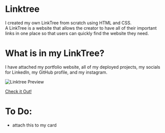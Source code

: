 # Linktree
I created my own LinkTree from scratch using HTML and CSS. <br>
A LinkTree is a website that allows the creator to have all of their important links in one place so that users can quickly find the website they need.

# What is in my LinkTree?
I have attached my portfolio website, all of my deployed projects, my socials for LinkedIn, my GitHub profile, and my instagram.

![Linktree Preview](https://media.discordapp.net/attachments/812752321867153409/1192355893157826601/image.png?ex=65a8c6f5&is=659651f5&hm=5b5b5d55dd0e7c387d42d6b8ef1bdc607eb479bdb8b4c097bdfdf5b11bada8d3&=&format=webp&quality=lossless)

[Check it Out!](https://linktree-hmk.vercel.app/)

# To Do:
* attach this to my card 
